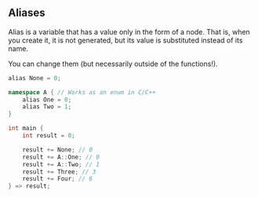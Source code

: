 ## Aliases

Alias is a variable that has a value only in the form of a node. That is, when you create it, it is not generated, but its value is substituted instead of its name.

You can change them (but necessarily outside of the functions!).

```cpp
alias None = 0;

namespace A { // Works as an enum in C/C++
    alias One = 0;
    alias Two = 1;
}

int main {
    int result = 0;

    result += None; // 0
    result += A::One; // 0
    result += A::Two; // 1
    result += Three; // 3
    result += Four; // 6
} => result;
```